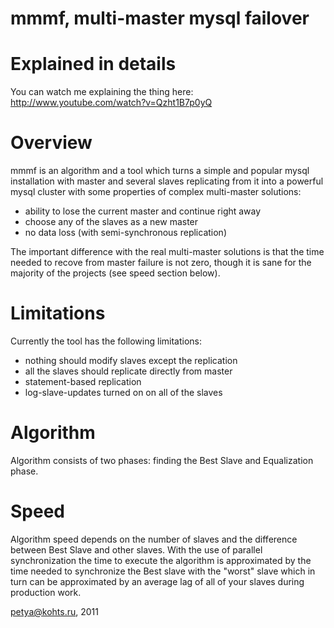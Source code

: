 mmmf, multi-master mysql failover
====

Explained in details
====
You can watch me explaining the thing here: http://www.youtube.com/watch?v=Qzht1B7p0yQ

Overview
====
mmmf is an algorithm and a tool which turns a simple and popular mysql installation
with master and several slaves replicating from it into a powerful mysql cluster
with some properties of complex multi-master solutions:
  * ability to lose the current master and continue right away
  * choose any of the slaves as a new master
  * no data loss (with semi-synchronous replication)

The important difference with the real multi-master solutions is that the time needed to recove
from master failure is not zero, though it is sane for the majority of the projects (see speed section below).

Limitations
====
Currently the tool has the following limitations:
  * nothing should modify slaves except the replication
  * all the slaves should replicate directly from master
  * statement-based replication
  * log-slave-updates turned on on all of the slaves
 
Algorithm
====
Algorithm consists of two phases: finding the Best Slave and Equalization phase.

Speed
====
Algorithm speed depends on the number of slaves and the difference between
Best Slave and other slaves. With the use of parallel synchronization
the time to execute the algorithm is approximated by the time needed
to synchronize the Best slave with the "worst" slave which in turn
can be approximated by an average lag of all of your slaves
during production work.

petya@kohts.ru, 2011
